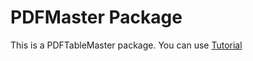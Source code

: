# PDFMaster Package

This is a PDFTableMaster package. You can use
[Tutorial](https://github.com/Muditha-Rajapaksha-101/ExcelTableMaster.git)



